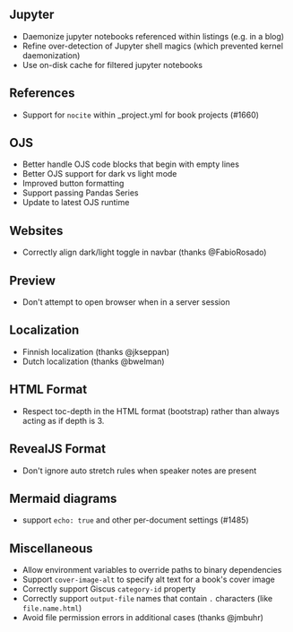 ## Jupyter

- Daemonize jupyter notebooks referenced within listings (e.g. in a blog)
- Refine over-detection of Jupyter shell magics (which prevented kernel daemonization)
- Use on-disk cache for filtered jupyter notebooks

## References

- Support for `nocite` within \_project.yml for book projects (#1660)

## OJS

- Better handle OJS code blocks that begin with empty lines
- Better OJS support for dark vs light mode
- Improved button formatting
- Support passing Pandas Series
- Update to latest OJS runtime

## Websites

- Correctly align dark/light toggle in navbar (thanks @FabioRosado)

## Preview

- Don't attempt to open browser when in a server session

## Localization

- Finnish localization (thanks @jkseppan)
- Dutch localization (thanks @bwelman)

## HTML Format

- Respect toc-depth in the HTML format (bootstrap) rather than always acting as if depth is 3.

## RevealJS Format

- Don't ignore auto stretch rules when speaker notes are present

## Mermaid diagrams

- support `echo: true` and other per-document settings (#1485)

## Miscellaneous

- Allow environment variables to override paths to binary dependencies
- Support `cover-image-alt` to specify alt text for a book's cover image
- Correctly support Giscus `category-id` property
- Correctly support `output-file` names that contain `.` characters (like `file.name.html`)
- Avoid file permission errors in additional cases (thanks @jmbuhr)

